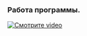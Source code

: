 ### Работа программы.

[![Смотрите video](https://raw.githubusercontent.com/username/repository/branch/path/to/thumbnail.jpg)]([/img/work.mp4](https://github.com/BlackbirdXX/C_CourseWork/assets/106527656/c0447ea7-6e2d-47e7-8bfb-f0cd89005be8))





